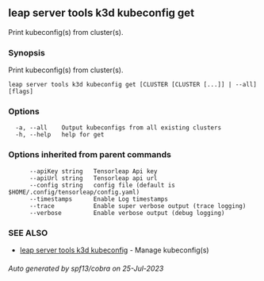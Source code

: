 ## leap server tools k3d kubeconfig get

Print kubeconfig(s) from cluster(s).

### Synopsis

Print kubeconfig(s) from cluster(s).

```
leap server tools k3d kubeconfig get [CLUSTER [CLUSTER [...]] | --all] [flags]
```

### Options

```
  -a, --all    Output kubeconfigs from all existing clusters
  -h, --help   help for get
```

### Options inherited from parent commands

```
      --apiKey string   Tensorleap Api key
      --apiUrl string   Tensorleap api url
      --config string   config file (default is $HOME/.config/tensorleap/config.yaml)
      --timestamps      Enable Log timestamps
      --trace           Enable super verbose output (trace logging)
      --verbose         Enable verbose output (debug logging)
```

### SEE ALSO

* [leap server tools k3d kubeconfig](leap_server_tools_k3d_kubeconfig.md)	 - Manage kubeconfig(s)

###### Auto generated by spf13/cobra on 25-Jul-2023
